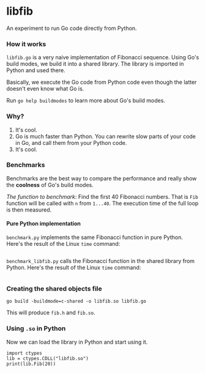 # libfib

An experiment to run Go code directly from Python.

### How it works

`libfib.go` is a very naive implementation of Fibonacci sequence. Using Go's build modes, we build it into a shared library. The library is imported in Python and used there.

Basically, we execute the Go code from Python code even though the latter doesn't even know what Go is.

Run `go help buildmodes` to learn more about Go's build modes.

### Why?

1. It's cool.
2. Go is much faster than Python. You can rewrite slow parts of your code in Go, and call them from your Python code.
3. It's cool.

### Benchmarks

Benchmarks are the best way to compare the performance and really show the **coolness** of Go's build modes.

*The function to benchmark:* Find the first 40 Fibonacci numbers. That is `Fib` function will be called with `n` from `1...40`. The execution time of the full loop is then measured.

#### Pure Python implementation

`benchmark.py` implements the same Fibonacci function in pure Python. Here's the result of the Linux `time` command:

```

```

`benchmark_libfib.py` calls the Fibonacci function in the shared library from Python. Here's the result of the Linux `time` command:

```

```

### Creating the shared objects file

```
go build -buildmode=c-shared -o libfib.so libfib.go
```

This will produce `fib.h` and `fib.so`.

### Using `.so` in Python

Now we can load the library in Python and start using it.

```
import ctypes
lib = ctypes.CDLL("libfib.so")
print(lib.Fib(20))
```
